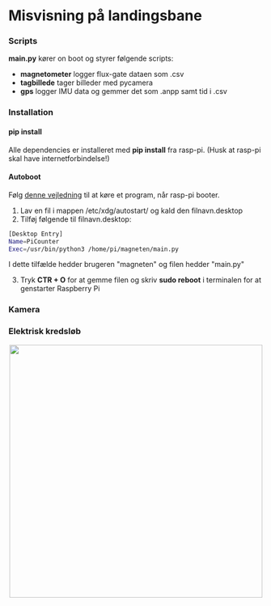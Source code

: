 # Misvisning på landingsbane

### Scripts
**main.py** kører on boot og styrer følgende scripts:
- **magnetometer** logger flux-gate dataen som .csv
- **tagbillede** tager billeder med pycamera
- **gps** logger IMU data og gemmer det som .anpp samt tid i .csv

### Installation
#### pip install
Alle dependencies er installeret med **pip install** fra rasp-pi. (Husk at rasp-pi skal have internetforbindelse!)
#### Autoboot
Følg <a href="https://www.makeuseof.com/how-to-run-a-raspberry-pi-program-script-at-startup/#run-gui-programs-on-startup-with-autostart">denne vejledning</a> til at køre et program, når rasp-pi booter.

1. Lav en fil i mappen /etc/xdg/autostart/ og kald den filnavn.desktop
2. Tilføj følgende til filnavn.desktop: 
  ```sh
[Desktop Entry]
Name=PiCounter
Exec=/usr/bin/python3 /home/pi/magneten/main.py
  ```
I dette tilfælde hedder brugeren "magneten" og filen hedder "main.py"

3. Tryk **CTR + O** for at gemme filen og skriv **sudo reboot** i terminalen for at genstarter Raspberry Pi

####

### Kamera

### Elektrisk kredsløb
<p align="center">
  <img src="assets/kredsløb.png" height=500>
</p>
